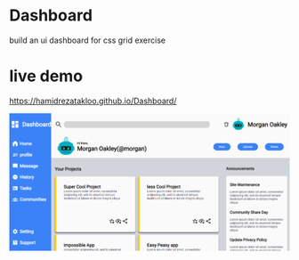 # Dashboard
build an ui dashboard for css grid exercise 

# live demo
https://hamidrezatakloo.github.io/Dashboard/

![dashboard-screenshot](dashboard-screenshot.png)

